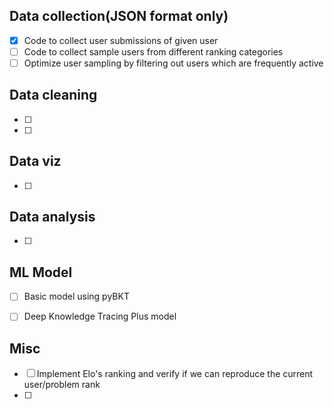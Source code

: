 ## Data collection(JSON format only)
- [x] Code to collect user submissions of given user
- [ ] Code to collect sample users from different ranking categories
- [ ] Optimize user sampling by filtering out users which are frequently active

## Data cleaning
- [ ] 
- [ ] 

## Data viz
- [ ] 

## Data analysis
- [ ] 

## ML Model
- [ ] Basic model using pyBKT
- [ ] Deep Knowledge Tracing Plus model


## Misc
- [ ] Implement Elo's ranking and verify if we can reproduce the current user/problem rank
- [ ] 